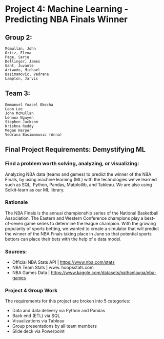 # Project 4: Machine Learning - Predicting NBA Finals Winner 



## Group 2:  

    Mcmullan, John
    Ortiz, Elena
    Page, Sarje 
    Dellinger, James 
    Gant, Juvante 
    Ariwodo, Michael 
    Basimamovic, Vedrana 
    Lampton, Jarvis 

## Team 3:

    Emmanuel Yoacel Okecha
    Leon Lee
    John McMullan
    Lennox Nguyen
    Stephen Jackson
    Krishna Reddy
    Megan Harper
    Vedrana Basimamovic (Anna) 


## Final Project Requirements: Demystifying ML

### Find a problem worth solving, analyzing, or visualizing:
  Analyzing NBA data (teams and games) to predict the winner of the NBA Finals, by using machine learning (ML) with the technologies we’ve learned such as SQL, Python, Pandas, Matplotlib, and Tableau. We are also using Scikit-learn as our ML library. 
  
### Rationale
  The NBA Finals is the annual championship series of the National Basketball Association. The Eastern and Western Conference champions play a best-of-seven game series to determine the league champion. With the growing popularity of sports betting, we wanted to create a simulator that will predict the winner of the NBA Finals taking place in June so that potential sports bettors can place their bets with the help of a data model.
  
### Sources:
  
  * Official NBA Stats API  | https://www.nba.com/stats 
  * NBA Team Stats |  www. hoopsstats.com
  * NBA Games Data | https://www.kaggle.com/datasets/nathanlauga/nba-games

### Project 4 Group Work
  The requirements for this project are broken into 5 categories:
   * Data and data delivery via Python and Pandas
   * Back end (ETL) via SQL
   * Visualizations via Tableau
   * Group presentations by all team members
   * Slide deck via Powerpoint
